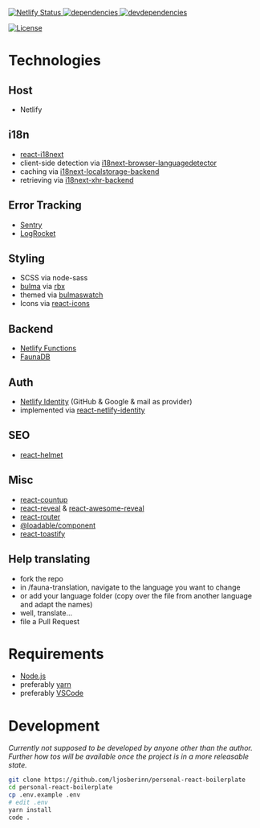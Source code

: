 [![Netlify Status][netlify-image] ][netlify-url]
[![dependencies][dependencies-image] ][dependencies-url]
[![devdependencies][devdependencies-image] ][devdependencies-url]

[dependencies-image]: https://david-dm.org/ljosberinn/wirvsvirus-ihyp-hackathon.png
[dependencies-url]: https://david-dm.org/ljosberinn/wirvsvirus-ihyp-hackathon
[devdependencies-image]: https://david-dm.org/ljosberinn/wirvsvirus-ihyp-hackathon/dev-status.png
[devdependencies-url]: https://david-dm.org/ljosberinn/wirvsvirus-ihyp-hackathon#info=devDependencies
[netlify-image]: https://api.netlify.com/api/v1/badges/b0f26055-bf1d-4448-b31d-ac8a9869fd04/deploy-status
[netlify-url]: https://app.netlify.com/sites/wirvsvirus-ihyp-hackathon/deploys
[license-badge]: https://img.shields.io/github/license/ljosberinn/wirvsvirus-ihyp-hackathon

[![License][license-badge]][license-badge]

# Technologies

## Host

- Netlify

## i18n

- [react-i18next](https://github.com/i18next/react-i18next)
- client-side detection via [i18next-browser-languagedetector](https://github.com/i18next/i18next-browser-languageDetector)
- caching via [i18next-localstorage-backend](https://github.com/i18next/i18next-localstorage-backend)
- retrieving via [i18next-xhr-backend](https://github.com/i18next/i18next-xhr-backend)

## Error Tracking

- [Sentry](https://sentry.io/)
- [LogRocket](https://logrocket.com/)

## Styling

- SCSS via node-sass
- [bulma](https://bulma.io/) via [rbx](https://github.com/dfee/rbx)
- themed via [bulmaswatch](https://github.com/jenil/bulmaswatch)
- Icons via [react-icons](https://github.com/react-icons/react-icons)

## Backend

- [Netlify Functions](https://www.netlify.com/products/functions/)
- [FaunaDB](https://fauna.com/)

## Auth

- [Netlify Identity](https://docs.netlify.com/visitor-access/identity/) (GitHub & Google & mail as provider)
- implemented via [react-netlify-identity](https://github.com/sw-yx/react-netlify-identity)

## SEO

- [react-helmet](https://github.com/nfl/react-helmet)

## Misc

- [react-countup](https://github.com/glennreyes/react-countup)
- [react-reveal](https://www.react-reveal.com/docs/) & [react-awesome-reveal](https://github.com/dennismorello/react-awesome-reveal)
- [react-router](https://reacttraining.com/react-router/web/guides/quick-start)
- [@loadable/component](https://github.com/gregberge/loadable-components)
- [react-toastify](https://github.com/fkhadra/react-toastify)

## Help translating

- fork the repo
- in /fauna-translation, navigate to the language you want to change
- or add your language folder (copy over the file from another language and adapt the names)
- well, translate...
- file a Pull Request

# Requirements

- [Node.js](https://nodejs.org/en/)
- preferably [yarn](https://yarnpkg.com/en/)
- preferably [VSCode](https://code.visualstudio.com/insiders/)

# Development

_Currently not supposed to be developed by anyone other than the author. Further how tos will be available once the project is in a more releasable state._

```bash
git clone https://github.com/ljosberinn/personal-react-boilerplate
cd personal-react-boilerplate
cp .env.example .env
# edit .env
yarn install
code .
```
